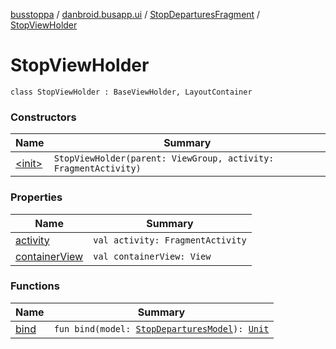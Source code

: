 [busstoppa](../../../index.md) / [danbroid.busapp.ui](../../index.md) / [StopDeparturesFragment](../index.md) / [StopViewHolder](./index.md)

# StopViewHolder

`class StopViewHolder : BaseViewHolder, LayoutContainer`

### Constructors

| Name | Summary |
|---|---|
| [&lt;init&gt;](-init-.md) | `StopViewHolder(parent: ViewGroup, activity: FragmentActivity)` |

### Properties

| Name | Summary |
|---|---|
| [activity](activity.md) | `val activity: FragmentActivity` |
| [containerView](container-view.md) | `val containerView: View` |

### Functions

| Name | Summary |
|---|---|
| [bind](bind.md) | `fun bind(model: `[`StopDeparturesModel`](../../../danbroid.busapp.models/-stop-departures-model/index.md)`): `[`Unit`](https://kotlinlang.org/api/latest/jvm/stdlib/kotlin/-unit/index.html) |
